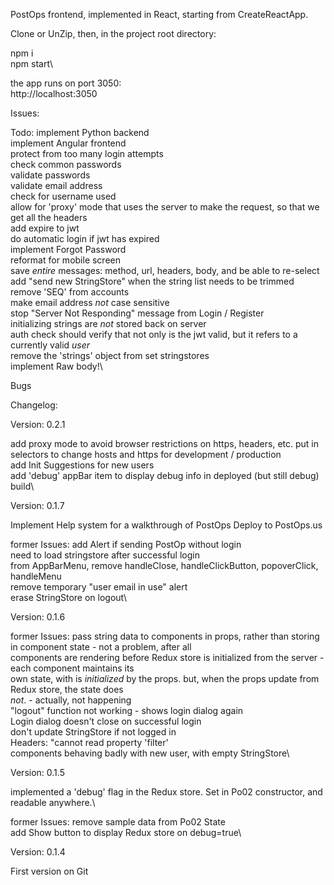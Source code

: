 PostOps frontend, implemented in React, starting from CreateReactApp.

Clone or UnZip, then, in the project root directory:

npm i\
npm start\

the app runs on port 3050:\
http://localhost:3050

Issues:

Todo:
implement Python backend\
implement Angular frontend\
protect from too many login attempts\
check common passwords\
validate passwords\
validate email address\
check for username used\
allow for 'proxy' mode that uses the server to make the request, so that we get all the headers\
add expire to jwt\
do automatic login if jwt has expired\
implement Forgot Password\
reformat for mobile screen\
save *entire* messages: method, url, headers, body, and be able to re-select\
add "send new StringStore" when the string list needs to be trimmed\
remove 'SEQ' from accounts\
make email address *not* case sensitive\
stop "Server Not Responding" message from Login / Register\
initializing strings are *not* stored back on server\
auth check should verify that not only is the jwt valid, but it refers to a currently valid *user*\
remove the 'strings' object from set stringstores\
implement Raw body!\

Bugs


Changelog:

Version: 0.2.1

add proxy mode to avoid browser restrictions on https, headers, etc.
put in selectors to change hosts and https for development / production\
add Init Suggestions for new users\
add 'debug' appBar item to display debug info in deployed (but still debug) build\

Version: 0.1.7

Implement Help system for a walkthrough of PostOps
Deploy to PostOps.us

former Issues:
add Alert if sending PostOp without login\
need to load stringstore after successful login\
from AppBarMenu, remove handleClose, handleClickButton, popoverClick,  handleMenu\
remove temporary "user email in use" alert\
erase StringStore on logout\


Version: 0.1.6

former Issues:
pass string data to components in props, rather than storing in component state - not a problem, after all\
components are rendering before Redux store is initialized from the server - each component maintains its \
own state, with is *initialized* by the props. but, when the props update from Redux store, the state does \
*not*. - actually, not happening\
"logout" function not working - shows login dialog again\
Login dialog doesn't close on successful login\
don't update StringStore if not logged in\
Headers: "cannot read property 'filter'\
components behaving badly with new user, with empty StringStore\

Version: 0.1.5

implemented a 'debug' flag in the Redux store. Set in Po02 constructor, and readable anywhere.\

former Issues:
remove sample data from Po02 State\
add Show button to display Redux store on debug=true\


Version: 0.1.4

First version on Git
